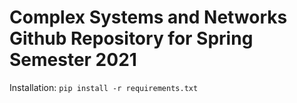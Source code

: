 # Complex Systems and Networks Github Repository for Spring Semester 2021

Installation: 
```pip install -r requirements.txt``` 
